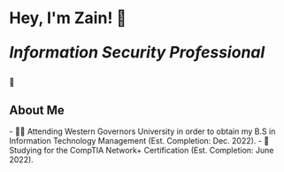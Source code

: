 <h1>Hey, I'm Zain! 👋<br/><i><p>Information Security Professional</p></i></h1>
🌇<h2>About Me</h2>
- 👨‍🎓 Attending Western Governors University in order to obtain my B.S in Information Technology Management (Est. Completion: Dec. 2022).
- 🌱 Studying for the CompTIA Network+ Certification (Est. Completion: June 2022).
<!--
**ZainWalker/ZainWalker** is a ✨ _special_ ✨ repository because its `README.md` (this file) appears on your GitHub profile.

Here are some ideas to get you started:

- 🔭 I’m currently working on ...
- 🌱 I’m currently learning ...
- 👯 I’m looking to collaborate on ...
- 🤔 I’m looking for help with ...
- 💬 Ask me about ...
- 📫 How to reach me: ...
- 😄 Pronouns: ...
- ⚡ Fun fact: ...
-->
